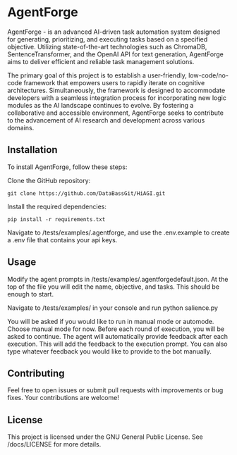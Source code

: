 # AgentForge
AgentForge - is an advanced AI-driven task automation system designed for generating, prioritizing, and executing tasks based on a specified objective. Utilizing state-of-the-art technologies such as ChromaDB, SentenceTransformer, and the OpenAI API for text generation, AgentForge aims to deliver efficient and reliable task management solutions.

The primary goal of this project is to establish a user-friendly, low-code/no-code framework that empowers users to rapidly iterate on cognitive architectures. Simultaneously, the framework is designed to accommodate developers with a seamless integration process for incorporating new logic modules as the AI landscape continues to evolve. By fostering a collaborative and accessible environment, AgentForge seeks to contribute to the advancement of AI research and development across various domains.

## Installation
To install AgentForge, follow these steps:

Clone the GitHub repository:

```
git clone https://github.com/DataBassGit/HiAGI.git
```

Install the required dependencies:

```
pip install -r requirements.txt
```

Navigate to /tests/examples/.agentforge, and use the .env.example to create a .env file that contains your api keys.

## Usage

Modify the agent prompts in /tests/examples/.agentforgedefault.json. At the top of the file you will edit the name, objective, and tasks. This should be enough to start.

Navigate to /tests/examples/ in your console and run python salience.py

You will be asked if you would like to run in manual mode or automode. Choose manual mode for now. Before each round of execution, you will be asked to continue. The agent will automatically provide feedback after each execution. This will add the feedback to the execution prompt. You can also type whatever feedback you would like to provide to the bot manually.

## Contributing
Feel free to open issues or submit pull requests with improvements or bug fixes. Your contributions are welcome!

## License
This project is licensed under the GNU General Public License. See /docs/LICENSE for more details.
